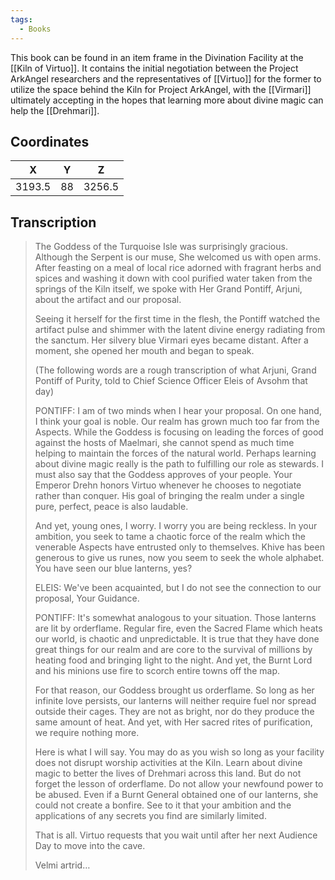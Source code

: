 ```yaml
---
tags:
  - Books
---
```


This book can be found in an item frame in the Divination Facility at the [[Kiln of Virtuo]]. It contains the initial negotiation between the Project ArkAngel researchers and the representatives of [[Virtuo]] for the former to utilize the space behind the Kiln for Project ArkAngel, with the [[Virmari]] ultimately accepting in the hopes that learning more about divine magic can help the [[Drehmari]].

## Coordinates
| **X**  | **Y** | **Z**  |
| :----: | :---: | :----: |
| 3193.5 |  88   | 3256.5 |

## Transcription
> The Goddess of the Turquoise Isle was surprisingly gracious. Although the Serpent is our muse, She welcomed us with open arms. After feasting on a meal of local rice adorned with fragrant herbs and spices and washing it down with cool purified water taken from the springs of the Kiln itself, we spoke with Her Grand Pontiff, Arjuni, about the artifact and our proposal.
>
> Seeing it herself for the first time in the flesh, the Pontiff watched the artifact pulse and shimmer with the latent divine energy radiating from the sanctum. Her silvery blue Virmari eyes became distant. After a moment, she opened her mouth and began to speak.
>
> (The following words are a rough transcription of what Arjuni, Grand Pontiff of Purity, told to Chief Science Officer Eleis of Avsohm that day)
>
> PONTIFF: I am of two minds when I hear your proposal. On one hand, I think your goal is noble. Our realm has grown much too far from the Aspects. While the Goddess is focusing on leading the forces of good against the hosts of Maelmari, she cannot spend as much time helping to maintain the forces of the natural world. Perhaps learning about divine magic really is the path to fulfilling our role as stewards. I must also say that the Goddess approves of your people. Your Emperor Drehn honors Virtuo whenever he chooses to negotiate rather than conquer. His goal of bringing the realm under a single pure, perfect, peace is also laudable.
>
> And yet, young ones, I worry. I worry you are being reckless. In your ambition, you seek to tame a chaotic force of the realm which the venerable Aspects have entrusted only to themselves. Khive has been generous to give us runes, now you seem to seek the whole alphabet. You have seen our blue lanterns, yes?
>
> ELEIS: We've been acquainted, but I do not see the connection to our proposal, Your Guidance.
>
> PONTIFF: It's somewhat analogous to your situation. Those lanterns are lit by orderflame. Regular fire, even the Sacred Flame which heats our world, is chaotic and unpredictable. It is true that they have done great things for our realm and are core to the survival of millions by heating food and bringing light to the night. And yet, the Burnt Lord and his minions use fire to scorch entire towns off the map.
>
> For that reason, our Goddess brought us orderflame. So long as her infinite love persists, our lanterns will neither require fuel nor spread outside their cages. They are not as bright, nor do they produce the same amount of heat. And yet, with Her sacred rites of purification, we require nothing more.
>
> Here is what I will say. You may do as you wish so long as your facility does not disrupt worship activities at the Kiln. Learn about divine magic to better the lives of Drehmari across this land. But do not forget the lesson of orderflame. Do not allow your newfound power to be abused. Even if a Burnt General obtained one of our lanterns, she could not create a bonfire. See to it that your ambition and the applications of any secrets you find are similarly limited.
>
> That is all. Virtuo requests that you wait until after her next Audience Day to move into the cave.
>
> Velmi artrid…

